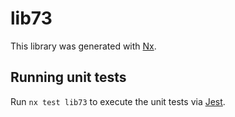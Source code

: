 # lib73

This library was generated with [Nx](https://nx.dev).

## Running unit tests

Run `nx test lib73` to execute the unit tests via [Jest](https://jestjs.io).
